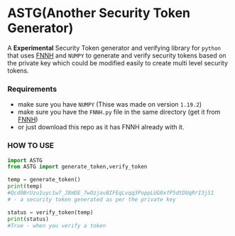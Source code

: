 # ASTG(Another Security Token Generator)

A **Experimental** Security Token generator and verifying library for `python` that uses [FNNH] and `NUMPY` to generate and verify security tokens based on the private key which could be modified easily to create multi level security tokens.

### Requirements

* make sure you have `NUMPY` (Thise was made on version `1.19.2`)
* make sure you have the `FNNH.py` file in the same directory (get it from [FNNH])
* or just download this repo as it has FNNH already with it.

### HOW TO USE

```python
import ASTG
from ASTG import generate_token,verify_token

temp = generate_token()
print(temp)
#Qcd0BrUzu1uyc1w7_J8mDE_7wOzjavBIFEqLvqq3PoppLUG0xfP5dtDUqRrI3jS1 
# - a security token generated as per the private key

status = verify_token(temp)
print(status)
#True - when you verify a token
```

[FNNH]:https://github.com/ApratimR/FNN-Hash